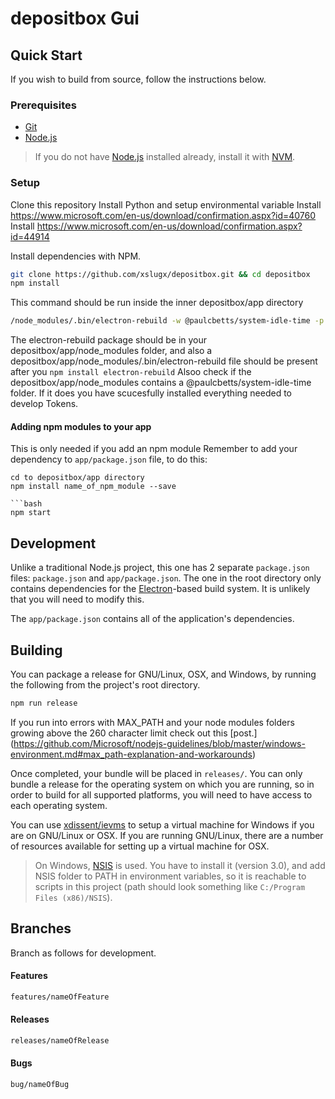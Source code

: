# depositbox Gui

Quick Start
-----------
If you wish to build from source, follow the instructions below.

### Prerequisites

* [Git](https://git-scm.org)
* [Node.js](https://nodejs.org)

> If you do not have [Node.js](https://nodejs.org) installed already, install
> it with [NVM](https://github.com/creationix/nvm).

### Setup

Clone this repository
Install Python and setup environmental variable
Install https://www.microsoft.com/en-us/download/confirmation.aspx?id=40760
Install https://www.microsoft.com/en-us/download/confirmation.aspx?id=44914

Install dependencies with NPM.
```bash
git clone https://github.com/xslugx/depositbox.git && cd depositbox
npm install
```

This command should be run inside the inner depositbox/app directory
```bash
/node_modules/.bin/electron-rebuild -w @paulcbetts/system-idle-time -p
```
The electron-rebuild package should be in your depositbox/app/node_modules folder, and also a depositbox/app/node_modules/.bin/electron-rebuild file should be present after you `npm install electron-rebuild` Alsoo check if the depositbox/app/node_modules contains a @paulcbetts/system-idle-time folder. If it does you have scucesfully installed everything needed to develop Tokens.


#### Adding npm modules to your app
This is only needed if you add an npm module
Remember to add your dependency to `app/package.json` file, to do this:


```
cd to depositbox/app directory
npm install name_of_npm_module --save

```bash
npm start
```

Development
-----------

Unlike a traditional Node.js project, this one has 2 separate `package.json`
files: `package.json` and `app/package.json`. The one in the root directory
only contains dependencies for the [Electron](http://electron.atom.io/)-based
build system. It is unlikely that you will need to modify this.

The `app/package.json` contains all of the application's dependencies.

Building
--------

You can package a release for GNU/Linux, OSX, and Windows, by running the
following from the project's root directory.

```bash
npm run release
```
If you run into errors with MAX_PATH and your node modules folders growing above the 260 character limit check out this [post.]
(https://github.com/Microsoft/nodejs-guidelines/blob/master/windows-environment.md#max_path-explanation-and-workarounds)

Once completed, your bundle will be placed in `releases/`. You can only bundle
a release for the operating system on which you are running, so in order to
build for all supported platforms, you will need to have access to each
operating system.

You can use [xdissent/ievms](https://github.com/xdissent/ievms) to setup a
virtual machine for Windows if you are on GNU/Linux or OSX. If you are running
GNU/Linux, there are a number of resources available for setting up a virtual
machine for OSX.

> On Windows, [NSIS](http://nsis.sourceforge.net/Main_Page) is used. You have
> to install it (version 3.0), and add NSIS folder to PATH in environment
> variables, so it is reachable to scripts in this project (path should look
> something like `C:/Program Files (x86)/NSIS`).

Branches
--------
Branch as follows for development.

#### Features
```bash
features/nameOfFeature
```

#### Releases
```bash
releases/nameOfRelease
```

#### Bugs
```bash
bug/nameOfBug
```
